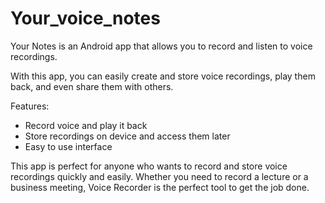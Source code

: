 # Your_voice_notes

Your Notes is an Android app that allows you to record and listen to voice recordings.

With this app, you can easily create and store voice recordings, play them back, and even share them with others.

Features: 
- Record voice and play it back
- Store recordings on device and access them later
- Easy to use interface

This app is perfect for anyone who wants to record and store voice recordings quickly and easily.
Whether you need to record a lecture or a business meeting, Voice Recorder is the perfect tool to get the job done.

